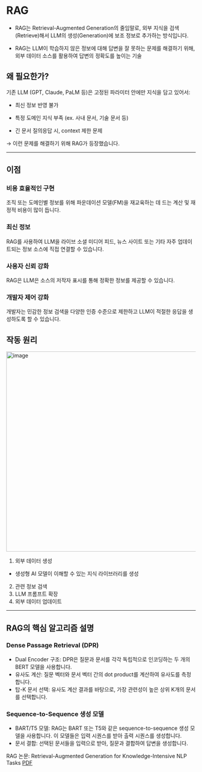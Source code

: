 # RAG

* RAG는 Retrieval-Augmented Generation의 줄임말로, 외부 지식을 검색(Retrieve)해서 LLM의 생성(Generation)에 보조 정보로 추가하는 방식입니다.

* RAG는 LLM이 학습하지 않은 정보에 대해 답변을 잘 못하는 문제를 해결하기 위해, 외부 데이터 소스를 활용하여 답변의 정확도를 높이는 기술

## 왜 필요한가?

기존 LLM (GPT, Claude, PaLM 등)은 고정된 파라미터 안에만 지식을 담고 있어서:

* 최신 정보 반영 불가

* 특정 도메인 지식 부족 (ex. 사내 문서, 기술 문서 등)

* 긴 문서 질의응답 시, context 제한 문제

→ 이런 문제를 해결하기 위해 RAG가 등장했습니다.

---

## 이점

### 비용 효율적인 구현
조직 또는 도메인별 정보를 위해 파운데이션 모델(FM)을 재교육하는 데 드는 계산 및 재정적 비용이 많이 듭니다.

### 최신 정보
RAG를 사용하여 LLM을 라이브 소셜 미디어 피드, 뉴스 사이트 또는 기타 자주 업데이트되는 정보 소스에 직접 연결할 수 있습니다.

### 사용자 신뢰 강화
RAG은 LLM은 소스의 저작자 표시를 통해 정확한 정보를 제공할 수 있습니다. 

### 개발자 제어 강화
개발자는 민감한 정보 검색을 다양한 인증 수준으로 제한하고 LLM이 적절한 응답을 생성하도록 할 수 있습니다.


## 작동 원리


<img width="898" height="532" alt="image" src="https://github.com/user-attachments/assets/6cba5aaf-c96f-47cd-90ba-fc9e230b5683" />

1. 외부 데이터 생성
* 생성형 AI 모델이 이해할 수 있는 지식 라이브러리를 생성
  
2. 관련 정보 검색
3. LLM 프롬프트 확장
4. 외부 데이터 업데이트


---

## RAG의 핵심 알고리즘 설명

### Dense Passage Retrieval (DPR)
* Dual Encoder 구조: DPR은 질문과 문서를 각각 독립적으로 인코딩하는 두 개의 BERT 모델을 사용합니다.
* 유사도 계산: 질문 벡터와 문서 벡터 간의 dot product를 계산하여 유사도를 측정합니다.
* 탑-K 문서 선택: 유사도 계산 결과를 바탕으로, 가장 관련성이 높은 상위 K개의 문서를 선택합니다.

### Sequence-to-Sequence 생성 모델
* BART/T5 모델: RAG는 BART 또는 T5와 같은 sequence-to-sequence 생성 모델을 사용합니다. 이 모델들은 입력 시퀀스를 받아 출력 시퀀스를 생성합니다.
* 문서 결합: 선택된 문서들을 입력으로 받아, 질문과 결합하여 답변을 생성합니다.


RAG 논문: Retrieval-Augmented Generation for Knowledge-Intensive NLP Tasks
[PDF](https://arxiv.org/abs/2005.11401)
